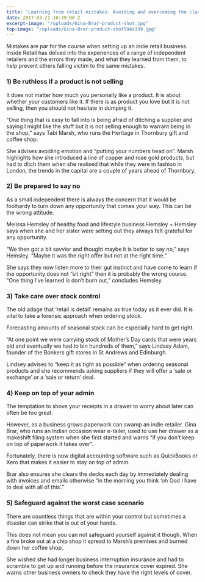 ```yaml
---
title: 'Learning from retail mistakes: Avoiding and overcoming the classic errors'
date: 2017-03-21 10:39:00 Z
excerpt-image: "/uploads/Gina-Brar-product-shot.jpg"
top-image: "/uploads/Gina-Brar-product-shot594x339.jpg"
---
```


Mistakes are par for the course when setting up an indie retail business. Inside Retail has delved into the experiences of a range of independent retailers and the errors they made, and what they learned from them, to help prevent others falling victim to the same mistakes.    

### 1) Be ruthless if a product is not selling

It does not matter how much you personally like a product. It is about whether your customers like it. If there is as product you love but it is not selling, then you should not hesitate in dumping it. 

“One thing that is easy to fall into is being afraid of ditching a supplier and saying I might like the stuff but it is not selling enough to warrant being in the shop,” says Tabi Marsh, who runs the Heritage in Thornbury gift and coffee shop. 

She advises avoiding emotion and “putting your numbers head on”. Marsh highlights how she introduced a line of copper and rose gold products, but had to ditch them when she realised that while they were in fashion in London, the trends in the capital are a couple of years ahead of Thornbury.  

### 2) Be prepared to say no

As a small independent there is always the concern that it would be foolhardy to turn down any opportunity that comes your way. This can be the wrong attitude.

Melissa Hemsley of healthy food and lifestyle business Hemsley + Hemsley says when she and her sister were setting out they always felt grateful for any opportunity. 

“We then got a bit savvier and thought maybe it is better to say no,” says Hemsley. “Maybe it was the right offer but not at the right time.” 

She says they now listen more to their gut instinct and have come to learn if the opportunity does not “sit right” then it is probably the wrong course. “One thing I’ve learned is don’t burn out,” concludes Hemsley. 

### 3) Take care over stock control

The old adage that ‘retail is detail’ remains as true today as it ever did. It is vital to take a forensic approach when ordering stock. 

Forecasting amounts of seasonal stock can be especially hard to get right. 

“At one point we were carrying stock of Mother’s Day cards that were years old and eventually we had to bin hundreds of them,” says Lindsey Adam, founder of the Bonkers gift stores in St Andrews and Edinburgh. 

Lindsey advises to “keep it as tight as possible” when ordering seasonal products and she recommends asking suppliers if they will offer a ‘sale or exchange’ or a ‘sale or return’ deal. 

### 4) Keep on top of your admin

The temptation to shove your receipts in a drawer to worry about later can often be too great.

However, as a business grows paperwork can swamp an indie retailer. Gina Brar, who runs an Indian occasion wear e-tailer, used to use her drawer as a makeshift filing system when she first started and warns “if you don’t keep on top of paperwork it takes over”. 

Fortunately, there is now digital accounting software such as QuickBooks or Xero that makes it easier to stay on top of admin. 

Brar also ensures she clears the decks each day by immediately dealing with invoices and emails otherwise “in the morning you think ‘oh God I have to deal with all of this’.” 

### 5) Safeguard against the worst case scenario

There are countless things that are within your control but sometimes a disaster can strike that is out of your hands. 

This does not mean you can not safeguard yourself against it though. When a fire broke out at a chip shop it spread to Marsh’s premises and burned down her coffee shop. 

She wished she had longer business interruption insurance and had to scramble to get up and running before the insurance cover expired.  She warns other business owners to check they have the right levels of cover. 